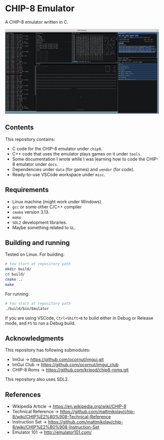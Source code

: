 # CHIP-8 Emulator

A CHIP-8 emulator written in C.

![CHIP-8 Emulator](docs/res/chip8-emulator.png)


## Contents

This repository contains:

* C code for the CHIP-8 emulator under `chip8`.
* C++ code that uses the emulator plays games on it under `tools`.
* Some documentation I wrote while I was learning how to code the CHIP-8 emulator under `docs`.
* Dependencies under `data` (for games) and `vendor` (for code).
* Ready-to-use VSCode workspace under `misc`.


## Requirements

* Linux machine (might work under Windows)
* `gcc` or some other C/C++ compiler
* `cmake` version 3.13.
* `make`
* `SDL2` development libraries.
* Maybe something related to `GL`.


## Building and running

Tested on Linux. For building:

```sh
# You start at repository path
mkdir build/
cd build/
cmake ..
make
```

For running:

```sh
# You start at repository path
./build/bin/Emulator
```

If you are using VSCode, `Ctrl+Shift+B` to build either in Debug or Release mode, and `F5` to run a Debug build.


## Acknowledgments

This repository has following submodules:

* ImGui -> https://github.com/ocornut/imgui.git
* ImGui Club -> https://github.com/ocornut/imgui_club
* CHIP-8 Roms -> https://github.com/kripod/chip8-roms.git

This repository also uses SDL2.


## References

- Wikipedia Article -> https://en.wikipedia.org/wiki/CHIP-8
- Technical Reference -> https://github.com/mattmikolay/chip-8/wiki/CHIP%E2%80%908-Technical-Reference
- Instruction Set -> https://github.com/mattmikolay/chip-8/wiki/CHIP%E2%80%908-Instruction-Set
- Emulator 101 -> http://emulator101.com/
